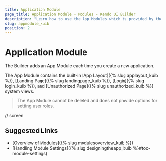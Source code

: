 ```yaml
---
title: Application Module
page_title: Application Module - Modules - Kendo UI Builder
description: "Learn how to use the App Modules which is provided by the Kendo UI Builder tool for creating and managing Angular and AngularJS-based web applications."
slug: appmodule_kuib
position: 2
---
```


# Application Module

The Builder adds an App Module each time you create a new application.

The App Module contains the built-in [App Layout]({% slug applayout_kuib %}), [Landing Page]({% slug landingpage_kuib %}), [Login]({% slug login_kuib %}), and [Unauthorized Page]({% slug unauthorized_kuib %}) system views.

> The App Module cannot be deleted and does not provide options for setting user roles.

// screen

## Suggested Links

* [Overview of Modules]({% slug modulesoverview_kuib %})
* [Handling Module Settings]({% slug designingtheapp_kuib %}#toc-module-settings)
